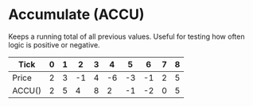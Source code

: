 # Accumulate (ACCU)

Keeps a running total of all previous values. Useful for testing how often logic is positive or negative.

| Tick   | 0 | 1 | 2  | 3 | 4  | 5  | 6  | 7 | 8 |
|--------|---|---|----|---|----|----|----|---|---|
| Price  | 2 | 3 | -1 | 4 | -6 | -3 | -1 | 2 | 5 |
| ACCU() | 2 | 5 | 4  | 8 | 2  | -1 | -2 | 0 | 5 |